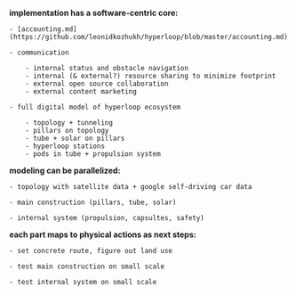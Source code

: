 **implementation has a software-centric core:**

	- [accounting.md](https://github.com/leonidkozhukh/hyperloop/blob/master/accounting.md)

	- communication

		- internal status and obstacle navigation
		- internal (& external?) resource sharing to minimize footprint
		- external open source collaboration
		- external content marketing

	- full digital model of hyperloop ecosystem

		- topology + tunneling
		- pillars on topology
		- tube + solar on pillars
		- hyperloop stations
		- pods in tube + propulsion system


**modeling can be parallelized:**

	- topology with satellite data + google self-driving car data

	- main construction (pillars, tube, solar)

	- internal system (propulsion, capsultes, safety)

**each part maps to physical actions as next steps:**

	- set concrete route, figure out land use

	- test main construction on small scale

	- test internal system on small scale

